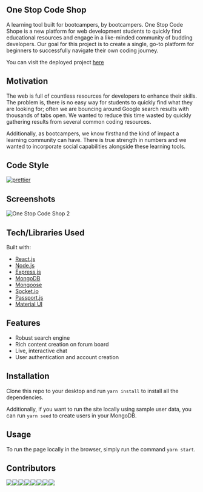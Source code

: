 ## One Stop Code Shop
A learning tool built for bootcampers, by bootcampers. One Stop Code Shope is a new platform for web development students to quickly find educational resources and engage in a like-minded community of budding developers. Our goal for this project is to create a single, go-to platform for beginners to successfully navigate their own coding journey.

You can visit the deployed project [here](https://onestopcodeshop.herokuapp.com/) 

## Motivation
The web is full of countless resources for developers to enhance their skills. The problem is, there is no easy way for students to quickly find what they are looking for; often we are bouncing around Google search results with thousands of tabs open. We wanted to reduce this time wasted by quickly gathering results from several common coding resources.

Additionally, as bootcampers, we know firsthand the kind of impact a learning community can have. There is true strength in numbers and we wanted to incorporate social capabilities alongside these learning tools.

## Code Style
[![prettier](https://img.shields.io/badge/code%20style-prettier-ff69b4.svg)](https://prettier.io/)

## Screenshots
![One Stop Code Shop 2](/client/public/images/screenshot.gif)

## Tech/Libraries Used
Built with:
- [React.js](https://reactjs.org/)
- [Node.js](https://nodejs.org/en/)
- [Express.js](http://expressjs.com/)
- [MongoDB](https://www.mongodb.com/)
- [Mongoose](https://mongoosejs.com/)
- [Socket.io](https://socket.io/)
- [Passport.js](http://www.passportjs.org/)
- [Material UI](https://material-ui.com/)

## Features
- Robust search engine
- Rich content creation on forum board
- Live, interactive chat
- User authentication and account creation

## Installation
Clone this repo to your desktop and run `yarn install` to install all the dependencies.

Additionally, if you want to run the site locally using sample user data, you can run `yarn seed` to create users in your MongoDB.

## Usage
To run the page locally in the browser, simply run the command `yarn start`.

## Contributors
[![](https://sourcerer.io/fame/Rawgher/Rawgher/OSCS/images/0)](https://sourcerer.io/fame/Rawgher/Rawgher/OSCS/links/0)[![](https://sourcerer.io/fame/Rawgher/Rawgher/OSCS/images/1)](https://sourcerer.io/fame/Rawgher/Rawgher/OSCS/links/1)[![](https://sourcerer.io/fame/Rawgher/Rawgher/OSCS/images/2)](https://sourcerer.io/fame/Rawgher/Rawgher/OSCS/links/2)[![](https://sourcerer.io/fame/Rawgher/Rawgher/OSCS/images/3)](https://sourcerer.io/fame/Rawgher/Rawgher/OSCS/links/3)[![](https://sourcerer.io/fame/Rawgher/Rawgher/OSCS/images/4)](https://sourcerer.io/fame/Rawgher/Rawgher/OSCS/links/4)[![](https://sourcerer.io/fame/Rawgher/Rawgher/OSCS/images/5)](https://sourcerer.io/fame/Rawgher/Rawgher/OSCS/links/5)[![](https://sourcerer.io/fame/Rawgher/Rawgher/OSCS/images/6)](https://sourcerer.io/fame/Rawgher/Rawgher/OSCS/links/6)[![](https://sourcerer.io/fame/Rawgher/Rawgher/OSCS/images/7)](https://sourcerer.io/fame/Rawgher/Rawgher/OSCS/links/7)
